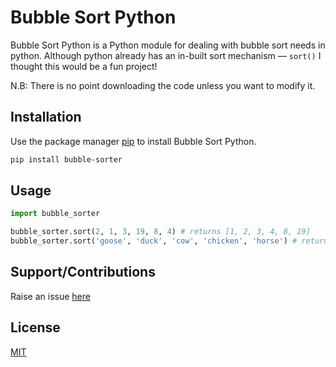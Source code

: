 # Bubble Sort Python

Bubble Sort Python is a Python module for dealing with bubble sort needs in python. Although python already has an in-built sort mechanism — `sort()` I thought this would be a fun project! 

N.B: There is no point downloading the code unless you want to modify it.

## Installation

Use the package manager [pip](https://pip.pypa.io/en/stable/) to install Bubble Sort Python.

```bash
pip install bubble-sorter
```

## Usage

```python
import bubble_sorter

bubble_sorter.sort(2, 1, 3, 19, 8, 4) # returns [1, 2, 3, 4, 8, 19]
bubble_sorter.sort('goose', 'duck', 'cow', 'chicken', 'horse') # returns ['chicken', 'cow', 'duck', 'goose', 'horse']

```
## Support/Contributions
Raise an issue [here](https://github.com/MasterJindu/Bubble-Sort-Python/issues)

## License
[MIT](https://github.com/MasterJindu/Bubble-Sort-Python/blob/main/LICENSE)
